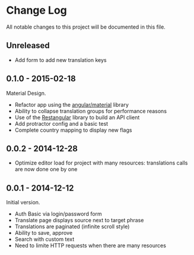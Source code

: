 # Change Log

All notable changes to this project will be documented in this file.

## Unreleased

- Add form to add new translation keys

## 0.1.0 - 2015-02-18

Material Design.

- Refactor app using the [angular/material](https://github.com/angular/material) library
- Ability to collapse translation groups for performance reasons
- Use of the [Restangular](https://github.com/mgonto/restangular) library to build an API client
- Add protractor config and a basic test
- Complete country mapping to display new flags

## 0.0.2 - 2014-12-28

- Optimize editor load for project with many resources: translations calls are now done one by one

## 0.0.1 - 2014-12-12

Initial version.

- Auth Basic via login/password form
- Translate page displays source next to target phrase
- Translations are paginated (infinite scroll style)
- Ability to save, approve
- Search with custom text
- Need to limite HTTP requests when there are many resources
